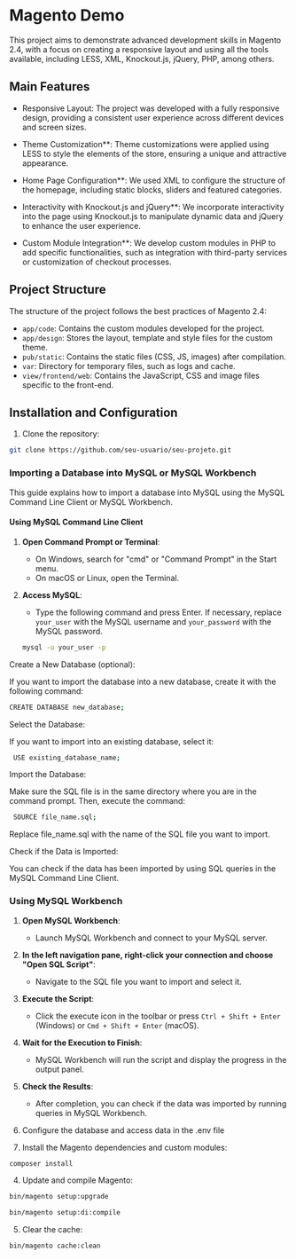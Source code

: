 # Magento Demo

This project aims to demonstrate advanced development skills in Magento 2.4, with a focus on creating a responsive layout and using all the tools available, including LESS, XML, Knockout.js, jQuery, PHP, among others.

## Main Features

- Responsive Layout: The project was developed with a fully responsive design, providing a consistent user experience across different devices and screen sizes.

- Theme Customization**: Theme customizations were applied using LESS to style the elements of the store, ensuring a unique and attractive appearance.

- Home Page Configuration**: We used XML to configure the structure of the homepage, including static blocks, sliders and featured categories.

- Interactivity with Knockout.js and jQuery**: We incorporate interactivity into the page using Knockout.js to manipulate dynamic data and jQuery to enhance the user experience.

- Custom Module Integration**: We develop custom modules in PHP to add specific functionalities, such as integration with third-party services or customization of checkout processes.

## Project Structure

The structure of the project follows the best practices of Magento 2.4:

- `app/code`: Contains the custom modules developed for the project.
- `app/design`: Stores the layout, template and style files for the custom theme.
- `pub/static`: Contains the static files (CSS, JS, images) after compilation.
- `var`: Directory for temporary files, such as logs and cache.
- `view/frontend/web`: Contains the JavaScript, CSS and image files specific to the front-end.

## Installation and Configuration

1. Clone the repository:

```bash
git clone https://github.com/seu-usuario/seu-projeto.git
```
### Importing a Database into MySQL or MySQL Workbench

This guide explains how to import a database into MySQL using the MySQL Command Line Client or MySQL Workbench.

#### Using MySQL Command Line Client

1. **Open Command Prompt or Terminal**:

   - On Windows, search for "cmd" or "Command Prompt" in the Start menu.
   - On macOS or Linux, open the Terminal.

2. **Access MySQL**:

   - Type the following command and press Enter. If necessary, replace `your_user` with the MySQL username and `your_password` with the MySQL password.

   ```bash
   mysql -u your_user -p
   ```
Create a New Database (optional):

If you want to import the database into a new database, create it with the following command:
   ```bash
  CREATE DATABASE new_database;
   ```
Select the Database:

If you want to import into an existing database, select it:
   ```bash
    USE existing_database_name;
   ```
Import the Database:

Make sure the SQL file is in the same directory where you are in the command prompt. Then, execute the command:
   ```bash
    SOURCE file_name.sql;
   ```
Replace file_name.sql with the name of the SQL file you want to import.

Check if the Data is Imported:

You can check if the data has been imported by using SQL queries in the MySQL Command Line Client.


### Using MySQL Workbench

1. **Open MySQL Workbench**:

   - Launch MySQL Workbench and connect to your MySQL server.

2. **In the left navigation pane, right-click your connection and choose "Open SQL Script"**:

   - Navigate to the SQL file you want to import and select it.

3. **Execute the Script**:

   - Click the execute icon in the toolbar or press `Ctrl + Shift + Enter` (Windows) or `Cmd + Shift + Enter` (macOS).

4. **Wait for the Execution to Finish**:

   - MySQL Workbench will run the script and display the progress in the output panel.

5. **Check the Results**:

   - After completion, you can check if the data was imported by running queries in MySQL Workbench.


2. Configure the database and access data in the .env file

3. Install the Magento dependencies and custom modules:

```bash
composer install
```

4. Update and compile Magento:
   
 ```bash
bin/magento setup:upgrade
```  

 ```bash
bin/magento setup:di:compile
```  
5. Clear the cache:
   
 ```bash
bin/magento cache:clean
```
